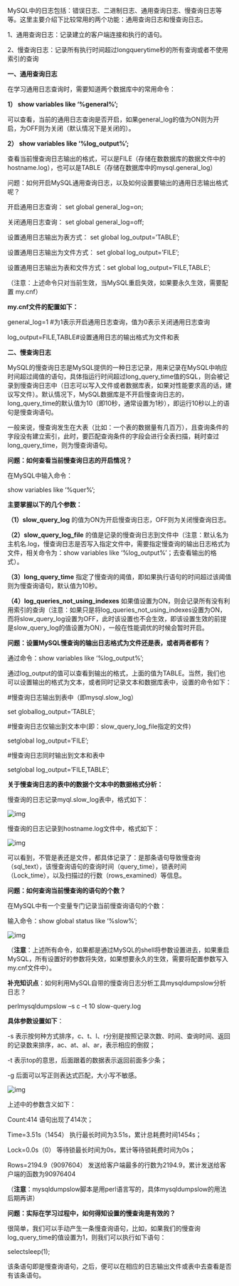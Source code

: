 MySQL中的日志包括：错误日志、二进制日志、通用查询日志、慢查询日志等等。这里主要介绍下比较常用的两个功能：通用查询日志和慢查询日志。

1、通用查询日志：记录建立的客户端连接和执行的语句。

2、慢查询日志：记录所有执行时间超过longquerytime秒的所有查询或者不使用索引的查询



**一、通用查询日志**

在学习通用日志查询时，需要知道两个数据库中的常用命令：

**1） show variables like ‘%general%’;**

可以查看，当前的通用日志查询是否开启，如果general_log的值为ON则为开启，为OFF则为关闭（默认情况下是关闭的）。

**2） show variables like ‘%log_output%’;**

查看当前慢查询日志输出的格式，可以是FILE（存储在数数据库的数据文件中的hostname.log），也可以是TABLE（存储在数据库中的mysql.general_log）

问题：如何开启MySQL通用查询日志，以及如何设置要输出的通用日志输出格式呢？

开启通用日志查询： set global general_log=on;

关闭通用日志查询： set global general_log=off;

设置通用日志输出为表方式： set global log_output=’TABLE’;

设置通用日志输出为文件方式： set global log_output=’FILE’;

设置通用日志输出为表和文件方式：set global log_output=’FILE,TABLE’;

（注意：上述命令只对当前生效，当MySQL重启失效，如果要永久生效，需要配置 my.cnf）

**my.cnf文件的配置如下：**

general_log=1  #为1表示开启通用日志查询，值为0表示关闭通用日志查询

log_output=FILE,TABLE#设置通用日志的输出格式为文件和表





**二、慢查询日志**

MySQL的慢查询日志是MySQL提供的一种日志记录，用来记录在MySQL中响应时间超过阈值的语句，具体指运行时间超过long_query_time值的SQL，则会被记录到慢查询日志中（日志可以写入文件或者数据库表，如果对性能要求高的话，建议写文件）。默认情况下，MySQL数据库是不开启慢查询日志的，long_query_time的默认值为10（即10秒，通常设置为1秒），即运行10秒以上的语句是慢查询语句。

一般来说，慢查询发生在大表（比如：一个表的数据量有几百万），且查询条件的字段没有建立索引，此时，要匹配查询条件的字段会进行全表扫描，耗时查过long_query_time，则为慢查询语句。

**问题：如何查看当前慢查询日志的开启情况？**

在MySQL中输入命令：

show variables like ‘%quer%’;

**主要掌握以下的几个参数：**

**（1）slow_query_log** 的值为ON为开启慢查询日志，OFF则为关闭慢查询日志。

**（2）slow_query_log_file** 的值是记录的慢查询日志到文件中（注意：默认名为主机名.log，慢查询日志是否写入指定文件中，需要指定慢查询的输出日志格式为文件，相关命令为：show variables like ‘%log_output%’；去查看输出的格式）。

**（3）long_query_time** 指定了慢查询的阈值，即如果执行语句的时间超过该阈值则为慢查询语句，默认值为10秒。

**（4）log_queries_not_using_indexes** 如果值设置为ON，则会记录所有没有利用索引的查询（注意：如果只是将log_queries_not_using_indexes设置为ON，而将slow_query_log设置为OFF，此时该设置也不会生效，即该设置生效的前提是slow_query_log的值设置为ON），一般在性能调优的时候会暂时开启。

**问题：设置MySQL慢查询的输出日志格式为文件还是表，或者两者都有？**

通过命令：show variables like ‘%log_output%’;

通过log_output的值可以查看到输出的格式，上面的值为TABLE。当然，我们也可以设置输出的格式为文本，或者同时记录文本和数据库表中，设置的命令如下：

\#慢查询日志输出到表中（即mysql.slow_log）

set globallog_output=’TABLE’;

\#慢查询日志仅输出到文本中(即：slow_query_log_file指定的文件)

setglobal log_output=’FILE’;

\#慢查询日志同时输出到文本和表中

setglobal log_output=’FILE,TABLE’;  

**关于慢查询日志的表中的数据个文本中的数据格式分析：**

慢查询的日志记录myql.slow_log表中，格式如下：

![img](https://mmbiz.qpic.cn/mmbiz_png/dkwuWwLoRKicFG1Srd01PhYQYFlrUUgwakJqBYzxpJSMQITeNLMDH2FHAF6pos7u8bMfHT5J8B5rniaKkGdjVYew/640?wx_fmt=png&wxfrom=5&wx_lazy=1&wx_co=1)

慢查询的日志记录到hostname.log文件中，格式如下：

![img](https://mmbiz.qpic.cn/mmbiz_png/dkwuWwLoRKicFG1Srd01PhYQYFlrUUgwag6iaOkZxibCJPHTCIfZ53eiaw1HD65XPaTq1z4H3zY1WZPvqichk1gnQcQ/640?wx_fmt=png&wxfrom=5&wx_lazy=1&wx_co=1)

可以看到，不管是表还是文件，都具体记录了：是那条语句导致慢查询（sql_text），该慢查询语句的查询时间（query_time），锁表时间（Lock_time），以及扫描过的行数（rows_examined）等信息。

**问题：如何查询当前慢查询的语句的个数？**

在MySQL中有一个变量专门记录当前慢查询语句的个数：

输入命令：show global status like ‘%slow%’;

![img](https://mmbiz.qpic.cn/mmbiz_png/dkwuWwLoRKicFG1Srd01PhYQYFlrUUgwawgPjBDEtre5jUDP0HOxrPrC51rcxRwiaH8Zpx9oQ73IoMgFMxicF1QiaQ/640?wx_fmt=png&wxfrom=5&wx_lazy=1&wx_co=1)

（**注意**：上述所有命令，如果都是通过MySQL的shell将参数设置进去，如果重启MySQL，所有设置好的参数将失效，如果想要永久的生效，需要将配置参数写入my.cnf文件中）。

**补充知识点**：如何利用MySQL自带的慢查询日志分析工具mysqldumpslow分析日志？

perlmysqldumpslow –s c –t 10 slow-query.log

**具体参数设置如下**：

-s 表示按何种方式排序，c、t、l、r分别是按照记录次数、时间、查询时间、返回的记录数来排序，ac、at、al、ar，表示相应的倒叙；

-t 表示top的意思，后面跟着的数据表示返回前面多少条；

-g 后面可以写正则表达式匹配，大小写不敏感。

![img](https://mmbiz.qpic.cn/mmbiz_png/dkwuWwLoRKicFG1Srd01PhYQYFlrUUgwaaOE43ib6F4p6obZfSmzZyBtCgq8CNgELhChyibN9dudibFLejdA0BpYkg/640?wx_fmt=png&wxfrom=5&wx_lazy=1&wx_co=1)

上述中的参数含义如下：

Count:414            语句出现了414次；

Time=3.51s（1454）  执行最长时间为3.51s，累计总耗费时间1454s；

Lock=0.0s（0）           等待锁最长时间为0s，累计等待锁耗费时间为0s；

Rows=2194.9（9097604） 发送给客户端最多的行数为2194.9，累计发送给客户端的函数为90976404

（**注意**：mysqldumpslow脚本是用perl语言写的，具体mysqldumpslow的用法后期再讲）

**问题：实际在学习过程中，如何得知设置的慢查询是有效的？**

很简单，我们可以手动产生一条慢查询语句，比如，如果我们的慢查询log_query_time的值设置为1，则我们可以执行如下语句：

selectsleep(1);

该条语句即是慢查询语句，之后，便可以在相应的日志输出文件或表中去查看是否有该条语句。